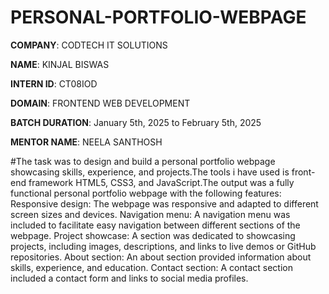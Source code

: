# PERSONAL-PORTFOLIO-WEBPAGE

**COMPANY**: CODTECH IT SOLUTIONS

**NAME**: KINJAL BISWAS

**INTERN ID**: CT08IOD

**DOMAIN**: FRONTEND WEB DEVELOPMENT

**BATCH DURATION**:  January 5th, 2025 to February 5th, 2025

**MENTOR NAME**: NEELA SANTHOSH

#The task was to design and build a personal portfolio webpage showcasing skills, experience, and projects.The tools i have used is front-end framework HTML5, CSS3, and JavaScript.The output was a fully functional personal portfolio webpage with the following features: Responsive design: The webpage was responsive and adapted to different screen sizes and devices. Navigation menu: A navigation menu was included to facilitate easy navigation between different sections of the webpage. Project showcase: A section was dedicated to showcasing projects, including images, descriptions, and links to live demos or GitHub repositories. About section: An about section provided information about skills, experience, and education. Contact section: A contact section included a contact form and links to social media profiles.
